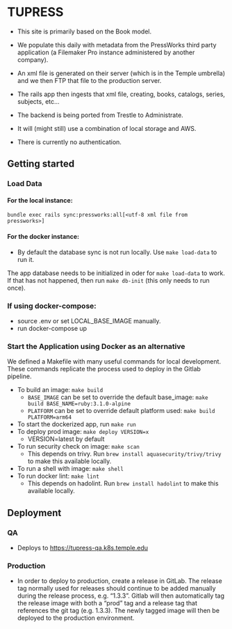 # TUPRESS

- This site is primarily based on the Book model.
- We populate this daily with metadata from the PressWorks third party application (a Filemaker Pro instance administered by another company).
- An xml file is generated on their server (which is in the Temple umbrella) and we then FTP that file to the production server.
- The rails app then ingests that xml file, creating, books, catalogs, series, subjects, etc...

- The backend is being ported from Trestle to Administrate.
- It will (might still) use a combination of local storage and AWS.
- There is currently no authentication.

## Getting started

### Load Data

#### For the local instance:

`bundle exec rails sync:pressworks:all[<utf-8 xml file from pressworks>]`

#### For the docker instance:
* By default the database sync is not run locally. Use `make load-data` to run it.

The app database needs to be initialized in oder for `make load-data` to work.  If that has not happened, then run `make db-init` (this only needs to run once).

### If using docker-compose:
* source .env or set LOCAL_BASE_IMAGE manually.
* run docker-compose up

### Start the Application using Docker as an alternative

We defined a Makefile with many useful commands for local development. These commands replicate the process used to deploy in the Gitlab pipeline.

* To build an image: ```make build ```
  * `BASE_IMAGE` can be set to override the default base_image: ```make build BASE_NAME=ruby:3.1.0-alpine```
  * `PLATFORM` can be set to override default platform used: ```make build PLATFORM=arm64```
* To start the dockerized app, run ```make run```
* To deploy prod image: ```make deploy VERSION=x```  
    * VERSION=latest by default
* To run security check on image: ```make scan```
    * This depends on trivy. Run `brew install aquasecurity/trivy/trivy` to make this available locally.
* To run a shell with image: ```make shell```
* To run docker lint: ```make lint```
    * This depends on hadolint. Run `brew install hadolint` to make this available locally.


## Deployment
### QA
* Deploys to https://tupress-qa.k8s.temple.edu

### Production
* In order to deploy to production, create a release in GitLab. The release tag normally used for releases should continue to be added manually during the release process, e.g. “1.3.3”. Gitlab will then automatically tag the release image with both a “prod” tag and a release tag that references the git tag (e.g. 1.3.3). The newly tagged image will then be deployed to the production environment.

